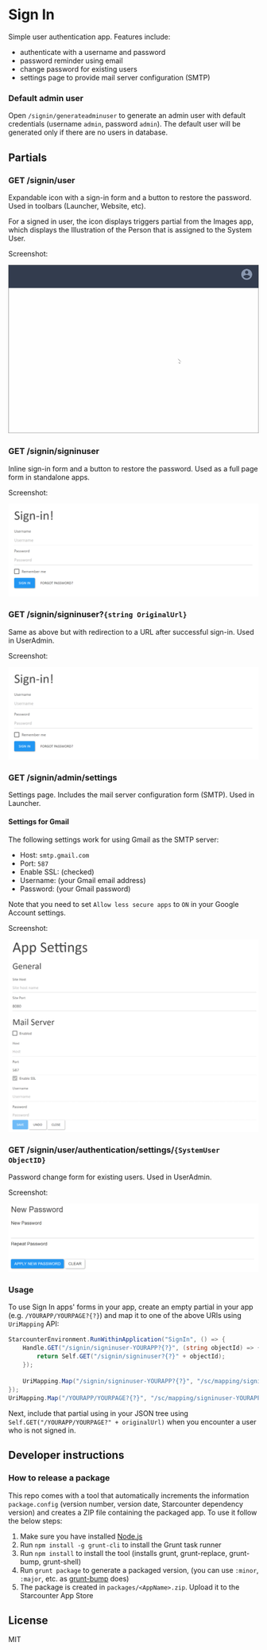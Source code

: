 Sign In
=========

Simple user authentication app. Features include:

- authenticate with a username and password
- password reminder using email
- change password for existing users
- settings page to provide mail server configuration (SMTP)

### Default admin user

Open `/signin/generateadminuser` to generate an admin user with default credentials (username `admin`, password `admin`). The default user will be generated only if there are no users in database.

## Partials

### GET /signin/user

Expandable icon with a sign-in form and a button to restore the password. Used in toolbars (Launcher, Website, etc).

For a signed in user, the icon displays triggers partial from the Images app, which displays the Illustration of the Person that is assigned to the System User.

Screenshot:

![image](docs/screenshot-signin-user.gif)

### GET /signin/signinuser

Inline sign-in form and a button to restore the password. Used as a full page form in standalone apps.

Screenshot:

![image](docs/screenshot-signin-signinuser.png)

### GET /signin/signinuser?`{string OriginalUrl}`

Same as above but with redirection to a URL after successful sign-in. Used in UserAdmin.

Screenshot:

![image](docs/screenshot-signin-signinuser.png)

### GET /signin/admin/settings

Settings page. Includes the mail server configuration form (SMTP). Used in Launcher.

#### Settings for Gmail

The following settings work for using Gmail as the SMTP server:

- Host: `smtp.gmail.com`
- Port: `587`
- Enable SSL: (checked)
- Username: (your Gmail email address)
- Password: (your Gmail password)

Note that you need to set `Allow less secure apps` to `ON` in your Google Account settings.

Screenshot:

![image](docs/screenshot-signin-admin-settings.png)

### GET /signin/user/authentication/settings/`{SystemUser ObjectID}`

Password change form for existing users. Used in UserAdmin.

Screenshot:

![image](docs/screenshot-signin-user-authentication-settings.png)

### Usage

To use Sign In apps' forms in your app, create an empty partial in your app (e.g. `/YOURAPP/YOURPAGE?{?}`) and map it to one of the above URIs using `UriMapping` API:

```cs
StarcounterEnvironment.RunWithinApplication("SignIn", () => {
    Handle.GET("/signin/signinuser-YOURAPP?{?}", (string objectId) => {
        return Self.GET("/signin/signinuser?{?}" + objectId);
    });

    UriMapping.Map("/signin/signinuser-YOURAPP?{?}", "/sc/mapping/signinuser-YOURAPP?{?}");
});
UriMapping.Map("/YOURAPP/YOURPAGE?{?}", "/sc/mapping/signinuser-YOURAPP?{?}");
```

Next, include that partial using in your JSON tree using `Self.GET("/YOURAPP/YOURPAGE?" + originalUrl)` when you encounter a user who is not signed in.

## Developer instructions

### How to release a package

This repo comes with a tool that automatically increments the information `package.config` (version number, version date, Starcounter dependency version) and creates a ZIP file containing the packaged app. To use it follow the below steps:

1. Make sure you have installed [Node.js](https://nodejs.org/)
2. Run `npm install -g grunt-cli` to install the Grunt task runner
2. Run `npm install` to install the tool (installs grunt, grunt-replace, grunt-bump, grunt-shell)
2. Run `grunt package` to generate a packaged version, (you can use `:minor`, `:major`, etc. as [grunt-bump](https://github.com/vojtajina/grunt-bump) does)
4. The package is created in `packages/<AppName>.zip`. Upload it to the Starcounter App Store

## License

MIT
